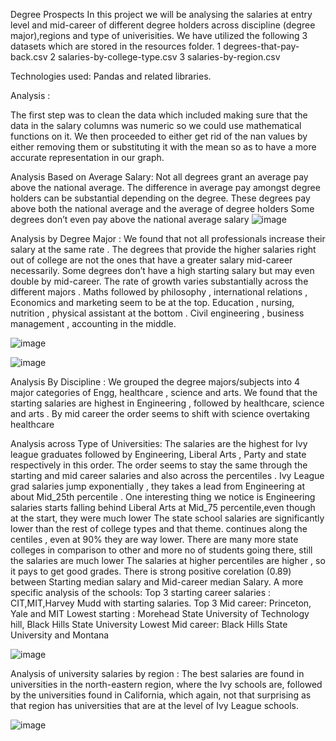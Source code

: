 Degree Prospects 
In this project we will be analysing the salaries at entry level and mid-career of different degree holders across discipline (degree major),regions and type of univerisities.
We have utilized the following 3 datasets which are stored in the resources folder.
1 degrees-that-pay-back.csv
2 salaries-by-college-type.csv
3 salaries-by-region.csv

Technologies used:
Pandas and related libraries.

Analysis  :

The first step was to clean the data which included making sure that the data in the salary columns was numeric so we could use mathematical functions on it. We then proceeded to either get rid of the nan values by either removing them or  substituting it with the mean so as to have a more accurate representation in our graph.


Analysis Based on Average Salary:
Not all degrees grant an average pay above the national average.
The difference in average pay amongst degree holders can be substantial depending on the degree.
These degrees pay above both the national average and the average of degree holders
Some degrees don’t even pay above the national average salary
![image](https://user-images.githubusercontent.com/112128775/196760068-3b2fe48d-cc7e-4ae5-9b29-a33516a07366.png)



Analysis by Degree Major :
We found that not all professionals increase their salary at the same rate . 
The degrees that provide the higher salaries right out of college are not the ones that have a greater salary mid-career necessarily.
Some degrees don’t have a high starting salary but may even double by mid-career.
The rate of growth varies substantially across the different majors . Maths followed by philosophy , international relations , Economics and marketing seem to be at the top. Education , nursing, nutrition , physical assistant at the bottom . Civil engineering , business management , accounting  in the middle.

![image](https://user-images.githubusercontent.com/112128775/196760737-5e69a151-bf46-4ceb-adbb-e11efbeb3b64.png)


![image](https://user-images.githubusercontent.com/112128775/196760618-eff44bc3-dfa7-4458-913d-6df0d5eba829.png)


Analysis By Discipline :
We grouped the degree majors/subjects into 4 major categories of Engg, healthcare , science and arts. We found  that the  starting salaries are highest in Engineering , followed by healthcare, science and arts . By mid career the order seems to shift with science overtaking healthcare

Analysis across Type of Universities:
The salaries are the highest for Ivy league graduates followed by  Engineering, Liberal Arts , Party and state respectively in this order. The order seems to stay the same through the starting and mid career salaries and also across the percentiles . 
Ivy League grad salaries jump exponentially , they takes a lead from Engineering at about Mid_25th percentile . One interesting thing we notice is Engineering salaries starts falling behind Liberal Arts at Mid_75 percentile,even though at the start, they were much lower
The state school salaries are significantly lower than the rest of college types  and that theme. continues along the centiles , even at 90% they are way lower. There are many more state colleges in comparison to other and more no of students going there, still the salaries are much lower
The salaries at higher percentiles are higher , so it pays to get good grades. There is strong positive corelation (0.89) between Starting median salary and Mid-career median Salary.
A more specific analysis of the schools:
Top 3 starting career salaries  : CIT,MIT,Harvey Mudd with starting salaries.
Top 3 Mid career: Princeton, Yale and MIT
Lowest starting  : Morehead State University of Technology hill, Black Hills State University
Lowest Mid career: Black Hills State University and Montana 

![image](https://user-images.githubusercontent.com/112128775/196760412-8ec9b595-8528-476f-921f-8f675e70b42d.png)



Analysis of university salaries by region :
The best salaries are found in universities in the north-eastern region,
where the Ivy schools are, followed by the universities found in California, 
which again, not that surprising as that region has universities that are at 
the level of Ivy League schools. 

![image](https://user-images.githubusercontent.com/112128775/196760529-5d129489-4ce4-4249-a169-0885b76ba4bb.png)


